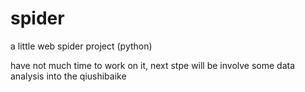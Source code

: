 # spider
a little web spider project (python)

have not much time to work on it, next stpe will be involve some data analysis into the qiushibaike
